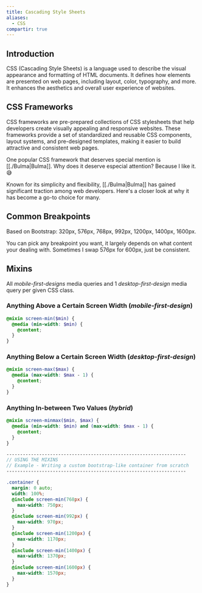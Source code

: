 ```yaml
---
title: Cascading Style Sheets
aliases:
  - CSS
compartir: true
---
```


## Introduction

CSS (Cascading Style Sheets) is a language used to describe the visual appearance and formatting of HTML documents. It defines how elements are presented on web pages, including layout, color, typography, and more. It enhances the aesthetics and overall user experience of websites.

## CSS Frameworks

CSS frameworks are pre-prepared collections of CSS stylesheets that help developers create visually appealing and responsive websites. These frameworks provide a set of standardized and reusable CSS components, layout systems, and pre-designed templates, making it easier to build attractive and consistent web pages.

One popular CSS framework that deserves special mention is [[./Bulma|Bulma]]. Why does it deserve especial attention? Because I like it. 😅

Known for its simplicity and flexibility, [[./Bulma|Bulma]] has gained significant traction among web developers. Here's a closer look at why it has become a go-to choice for many.

## Common Breakpoints

Based on Bootstrap: 320px, 576px, 768px, 992px, 1200px, 1400px, 1600px.

You can pick any breakpoint you want, it largely depends on what content your dealing with. Sometimes I swap 576px for 600px, just be consistent.

## Mixins

All _mobile-first-designs_ media queries and 1 _desktop-first-design_ media query per given CSS class.

### Anything Above a Certain Screen Width (_mobile-first-design_)

```scss
@mixin screen-min($min) {
  @media (min-width: $min) {
    @content;
  }
}
```

### Anything Below a Certain Screen Width (_desktop-first-design_)

```scss
@mixin screen-max($max) {
  @media (max-width: $max - 1) {
    @content;
  }
}
```

### Anything In-between Two Values (_hybrid_)

```scss
@mixin screen-minmax($min, $max) {
  @media (min-width: $min) and (max-width: $max - 1) {
    @content;
  }
}
```

```scss
------------------------------------------------------------------
// USING THE MIXINS
// Example - Writing a custom bootstrap-like container from scratch
------------------------------------------------------------------

.container {
  margin: 0 auto;
  width: 100%;
  @include screen-min(768px) {
    max-width: 750px;
  }
  @include screen-min(992px) {
    max-width: 970px;
  }
  @include screen-min(1200px) {
    max-width: 1170px;
  }
  @include screen-min(1400px) {
    max-width: 1370px;
  }
  @include screen-min(1600px) {
    max-width: 1570px;
  }
}
```
